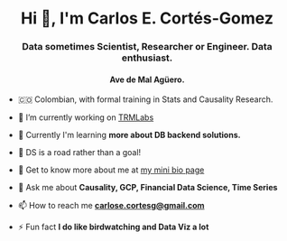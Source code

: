 <h1 align="center">Hi 👋, I'm Carlos E. Cortés-Gomez</h1>
<h3 align="center">Data sometimes Scientist, Researcher or Engineer. Data enthusiast.</h3>
<h4 align="center">Ave de Mal Agüero.</h4>

- 🇨🇴 Colombian, with formal training in Stats and Causality Research. 

- 🔭 I’m currently working on [TRMLabs](https://www.trmlabs.com/)

- 🌱 Currently I'm learning **more about DB backend solutions.**

- 🧨 DS is a road rather than a goal!

- 🌱 Get to know more about me at [my mini bio page](https://carloseduardo.omg.lol/)

- 💬 Ask me about **Causality, GCP, Financial Data Science, Time Series**

- 📫 How to reach me **carlose.cortesg@gmail.com**

- ⚡ Fun fact **I do like birdwatching and Data Viz a lot**

